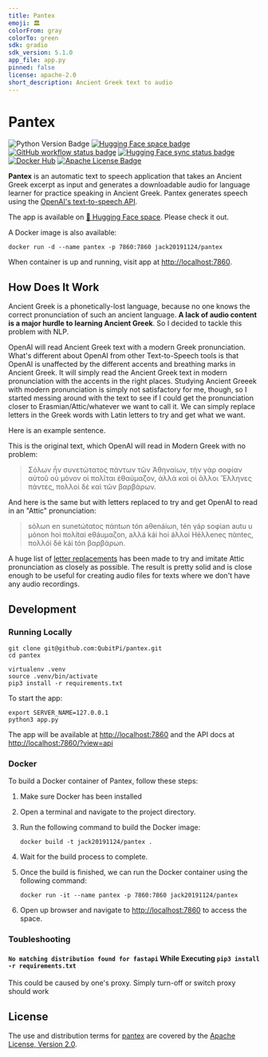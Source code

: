 ```yaml
---
title: Pantex
emoji: 🏛️
colorFrom: gray
colorTo: green
sdk: gradio
sdk_version: 5.1.0
app_file: app.py
pinned: false
license: apache-2.0
short_description: Ancient Greek text to audio
---
```


Pantex
======

![Python Version Badge]
[![Hugging Face space badge]][Hugging Face space URL]
[![GitHub workflow status badge][GitHub workflow status badge]][GitHub workflow status URL]
[![Hugging Face sync status badge]][Hugging Face sync status URL]
[![Docker Hub][Docker Pulls Badge]][Docker Hub URL]
[![Apache License Badge]][Apache License, Version 2.0]

__Pantex__ is an automatic text to speech application that takes an Ancient Greek excerpt as input and generates a
downloadable audio for language learner for practice speaking in Ancient Greek. Pantex generates speech using the
[OpenAI's text-to-speech API](https://platform.openai.com/docs/guides/text-to-speech).

The app is available on [🤗 Hugging Face space][Hugging Face space URL]. Please check it out.

A Docker image is also available:

```console
docker run -d --name pantex -p 7860:7860 jack20191124/pantex
```

When container is up and running, visit app at  [http://localhost:7860](http://localhost:7860).

How Does It Work
----------------

Ancient Greek is a phonetically-lost language, because no one knows the correct pronunciation of such an ancient
language. __A lack of audio content is a major hurdle to learning Ancient Greek__. So I decided to tackle this problem
with NLP.

OpenAI will read Ancient Greek text with a modern Greek pronunciation. What's different about OpenAI from other
Text-to-Speech tools is that OpenAI is unaffected by the different accents and breathing marks in Ancient Greek. It will
simply read the Ancient Greek text in modern pronunciation with the accents in the right places. Studying Ancient Greeek
with modern pronunciation is simply not satisfactory for me, though, so I started messing around with the text to see if
I could get the pronunciation closer to Erasmian/Attic/whatever we want to call it. We can simply replace letters in the
Greek words with Latin letters to try and get what we want.

Here is an example sentence.

This is the original text, which OpenAI will read in Modern Greek with no problem:

> Σόλων ἦν συνετώτατος πάντων τῶν Ἀθηναίων, τὴν γὰρ σοφίαν αὐτοῦ οὐ μόνον οἱ πολῖται ἐθαύμαζον, ἀλλὰ καὶ οἱ ἂλλοι
>  Ἓλληνες πάντες, πολλοὶ δὲ καὶ τῶν βαρβάρων.

And here is the same but with letters replaced to try and get OpenAI to read in an "Attic" pronunciation:

> sόλωn en sunetώtαtος πάntωn tón aθenáiωn, tén γáρ sοφίan autu u μόnon hoi πολítαi eθáuμαζon, aλλá kái hoi áλλοi
> Héλλeneς πάnteς, πολλói δé kái tón βαρβάρωn.

A huge list of [letter replacements](./ancient-greek-phonemes.txt) has been made to try and imitate Attic pronunciation
as closely as possible. The result is pretty solid and is close enough to be useful for creating audio files for texts
where we don't have any audio recordings.

Development
-----------

### Running Locally

```console
git clone git@github.com:QubitPi/pantex.git
cd pantex

virtualenv .venv
source .venv/bin/activate
pip3 install -r requirements.txt
```

To start the app:

```console
export SERVER_NAME=127.0.0.1
python3 app.py
```

The app will be available at [http://localhost:7860](http://localhost:7860) and the API docs at
[http://localhost:7860/?view=api](http://localhost:7860/?view=api)

### Docker

To build a Docker container of Pantex, follow these steps:

1. Make sure Docker has been installed
2. Open a terminal and navigate to the project directory.
3. Run the following command to build the Docker image:

    ```consule
    docker build -t jack20191124/pantex .
    ```

4. Wait for the build process to complete.
5. Once the build is finished, we can run the Docker container using the following command:

    ```console
    docker run -it --name pantex -p 7860:7860 jack20191124/pantex
    ```

6. Open up browser and navigate to [http://localhost:7860](http://localhost:7860) to access the space.

### Toubleshooting

#### `No matching distribution found for fastapi` While Executing `pip3 install -r requirements.txt`

This could be caused by one's proxy. Simply turn-off or switch proxy should work

License
-------

The use and distribution terms for [pantex]() are covered by the [Apache License, Version 2.0].

[Apache License Badge]: https://img.shields.io/badge/Apache%202.0-F25910.svg?style=for-the-badge&logo=Apache&logoColor=white
[Apache License, Version 2.0]: https://www.apache.org/licenses/LICENSE-2.0

[Docker Pulls Badge]: https://img.shields.io/docker/pulls/jack20191124/pantex?style=for-the-badge&logo=docker&color=2596EC
[Docker Hub URL]: https://hub.docker.com/r/jack20191124/pantex

[GitHub workflow status badge]: https://img.shields.io/github/actions/workflow/status/QubitPi/pantex/ci-cd.yaml?branch=master&style=for-the-badge&logo=github&logoColor=white&label=CI/CD
[GitHub workflow status URL]: https://github.com/QubitPi/pantex/actions/workflows/ci-cd.yaml

[Hugging Face space badge]: https://img.shields.io/badge/Hugging%20Face%20Space-pantex-FF9D00?style=for-the-badge&logo=huggingface&logoColor=white&labelColor=6B7280
[Hugging Face space URL]: https://huggingface.co/spaces/QubitPi/pantex
[Hugging Face sync status badge]: https://img.shields.io/github/actions/workflow/status/QubitPi/pantex/ci-cd.yaml?branch=master&style=for-the-badge&logo=github&logoColor=white&label=Hugging%20Face%20Sync%20Up
[Hugging Face sync status URL]: https://github.com/QubitPi/pantex/actions/workflows/ci-cd.yaml

[Python Version Badge]: https://img.shields.io/badge/Python-3.10-FFD845?labelColor=498ABC&style=for-the-badge&logo=python&logoColor=white
